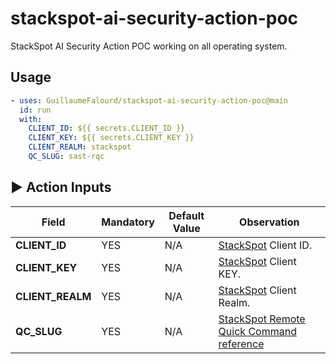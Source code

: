 # stackspot-ai-security-action-poc

StackSpot AI Security Action POC working on all operating system.

## Usage

```yaml
- uses: GuillaumeFalourd/stackspot-ai-security-action-poc@main
  id: run
  with:
    CLIENT_ID: ${{ secrets.CLIENT_ID }}
    CLIENT_KEY: ${{ secrets.CLIENT_KEY }}
    CLIENT_REALM: stackspot
    QC_SLUG: sast-rqc
```

## ▶️ Action Inputs

Field | Mandatory | Default Value | Observation
------------ | ------------  | ------------- | -------------
**CLIENT_ID** | YES | N/A | [StackSpot](https://stackspot.com/en/settings/access-token) Client ID.
**CLIENT_KEY** | YES | N/A |[StackSpot](https://stackspot.com/en/settings/access-token) Client KEY.
**CLIENT_REALM** | YES | N/A |[StackSpot](https://stackspot.com/en/settings/access-token) Client Realm.
**QC_SLUG** | YES | N/A | [StackSpot Remote Quick Command reference](https://ai.stackspot.com/docs/pt-br/quick-commands/create-remote-qc)
